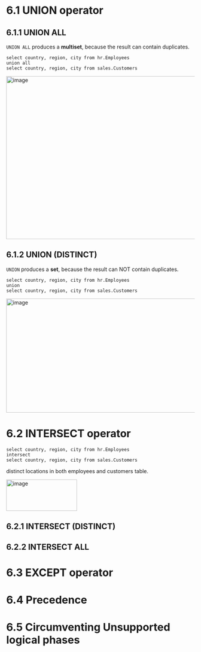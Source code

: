 # 6.1 UNION operator

## 6.1.1 UNION ALL

`UNION ALL` produces a **multiset**, because the result can contain duplicates.

```
select country, region, city from hr.Employees
union all
select country, region, city from sales.Customers
```

<img width="1230" height="436" alt="image" src="https://github.com/user-attachments/assets/5b41bb1c-82c3-4cfd-877b-2ceb5e110c13" />


## 6.1.2 UNION (DISTINCT)

`UNION` produces a **set**, because the result can NOT contain duplicates.


```
select country, region, city from hr.Employees
union
select country, region, city from sales.Customers
```


<img width="1210" height="305" alt="image" src="https://github.com/user-attachments/assets/d734598a-7a87-452b-9580-6a20f6676231" />


# 6.2 INTERSECT operator


```
select country, region, city from hr.Employees
intersect
select country, region, city from sales.Customers
```
distinct locations in both employees and customers table.

<img width="189" height="84" alt="image" src="https://github.com/user-attachments/assets/82c88897-c4fc-4086-8d45-9c58bba0fc3f" />





## 6.2.1 INTERSECT (DISTINCT)














## 6.2.2 INTERSECT ALL


# 6.3 EXCEPT operator


# 6.4 Precedence


# 6.5 Circumventing Unsupported logical phases
